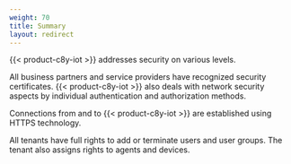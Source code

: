 ```yaml
---
weight: 70
title: Summary
layout: redirect
---
```


{{< product-c8y-iot >}} addresses security on various levels.

All business partners and service providers have recognized security certificates. {{< product-c8y-iot >}} also deals with network security aspects by individual authentication and authorization methods.

Connections from and to {{< product-c8y-iot >}} are established using HTTPS technology.

All tenants have full rights to add or terminate users and user groups. The tenant also assigns rights to agents and devices.

